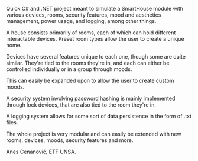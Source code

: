Quick C# and .NET project meant to simulate a SmartHouse module with various devices, rooms, security features, mood and aesthetics management, power usage, and logging, among other things.

A house consists primarily of rooms, each of which can hold different interactable devices. Preset room types allow the user to create a unique home.

Devices have several features unique to each one, though some are quite similar. They're tied to the rooms they're in, and each can either be controlled individually or in a group through moods.

This can easily be expanded upon to allow the user to create custom moods.

A security system involving password hashing is mainly implemented through lock devices, that are also tied to the room they're in.

A logging system allows for some sort of data persistence in the form of .txt files.

The whole project is very modular and can easily be extended with new rooms, devices, moods, security features and more.

Anes Ćenanović, ETF UNSA.


